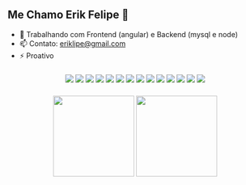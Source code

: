 ## Me Chamo Erik Felipe 👋




- 🔭 Trabalhando com Frontend (angular) e Backend (mysql e node)
- 📫 Contato: eriklipe@gmail.com 
- ⚡ Proativo



###
<div align="center">
<img src="https://img.shields.io/badge/Angular-DD0031?style=for-the-badge&logo=angular&logoColor=white"/>
<img src="https://img.shields.io/badge/HTML-239120?style=for-the-badge&logo=html5&logoColor=white"/>


<img src="https://img.shields.io/badge/JavaScript-F7DF1E?style=for-the-badge&logo=javascript&logoColor=black"/>
<img src="https://img.shields.io/badge/Node.js-43853D?style=for-the-badge&logo=node.js&logoColor=white"/>
<img src="https://img.shields.io/badge/TypeScript-007ACC?style=for-the-badge&logo=typescript&logoColor=white"/>
<img src="https://img.shields.io/badge/CSS3-1572B6?style=for-the-badge&logo=css3&logoColor=white"/>
<img src="https://img.shields.io/badge/Sass-CC6699?style=for-the-badge&logo=sass&logoColor=white"/>
<img src="https://img.shields.io/badge/React-20232A?style=for-the-badge&logo=react&logoColor=61DAFB"/>
<img src="https://img.shields.io/badge/React_Native-20232A?style=for-the-badge&logo=react&logoColor=61DAFB"/>


<img src="https://img.shields.io/badge/Bootstrap-563D7C?style=for-the-badge&logo=bootstrap&logoColor=white"/>
<img src="https://img.shields.io/badge/Material--UI-0081CB?style=for-the-badge&logo=material-ui&logoColor=white"/>
<img src="https://img.shields.io/badge/MySQL-00000F?style=for-the-badge&logo=mysql&logoColor=white"/>
<img src="https://img.shields.io/badge/MongoDB-4EA94B?style=for-the-badge&logo=mongodb&logoColor=white"/>
<img src="	https://img.shields.io/badge/Heroku-430098?style=for-the-badge&logo=heroku&logoColor=white"/>

<div/>




###
 <div align="center">
<img height="160em" src="https://github-readme-stats.vercel.app/api?username=EriikSilva&show_icons=true&theme=radical"/>
<img height="160em" src="https://github-readme-stats.vercel.app/api/top-langs/?username=eriiksilva&layout=compact&langs_count=7&theme=synthwave"/>
</div> 
